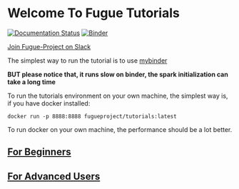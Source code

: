 # Welcome To Fugue Tutorials

[![Documentation Status](https://readthedocs.org/projects/fugue-tutorials/badge/?version=latest)](https://fugue-tutorials.readthedocs.io/en/latest/?badge=latest) [![Binder](https://mybinder.org/badge_logo.svg)](https://mybinder.org/v2/gh/fugue-project/tutorials/master)

[Join Fugue-Project on Slack](https://join.slack.com/t/fugue-project/shared_invite/zt-ffo2ik1d-maSsCykv_p7kXpnmIjKAug)

The simplest way to run the tutorial is to use [mybinder](https://mybinder.org/v2/gh/fugue-project/tutorials/master)

**BUT please notice that, it runs slow on binder, the spark initialization can take a long time**

To run the tutorials environment on your own machine, the simplest way is, if you have docker installed:

```
docker run -p 8888:8888 fugueproject/tutorials:latest
```

To run docker on your own machine, the performance should be a lot better.

## [For Beginners](tutorials/beginner.ipynb)

## [For Advanced Users](tutorials/advanced.ipynb)